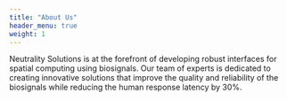 ```yaml
---
title: "About Us"
header_menu: true
weight: 1
---
```


Neutrality Solutions is at the forefront of developing robust interfaces for spatial computing using biosignals. Our team of experts is dedicated to creating innovative solutions that improve the quality and reliability of the biosignals while reducing the human response latency by 30%.
